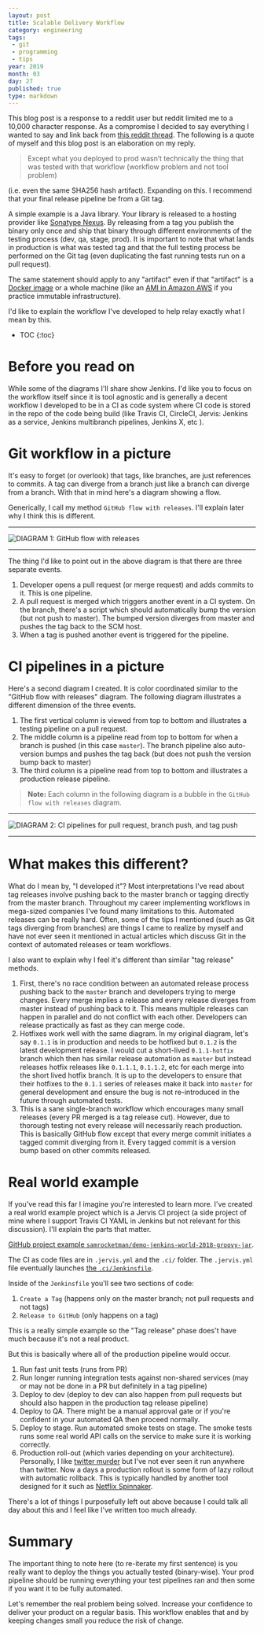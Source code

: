 ```yaml
---
layout: post
title: Scalable Delivery Workflow
category: engineering
tags:
 - git
 - programming
 - tips
year: 2019
month: 03
day: 27
published: true
type: markdown
---
```


This blog post is a response to a reddit user but reddit limited me to a 10,000
character response.  As a compromise I decided to say everything I wanted to say
and link back from [this reddit thread][reddit].  The following is a quote of
myself and this blog post is an elaboration on my reply.

> Except what you deployed to prod wasn’t technically the thing that was tested
> with that workflow (workflow problem and not tool problem)

(i.e. even the same SHA256 hash artifact).  Expanding on this.  I recommend that
your final release pipeline be from a Git tag.

A simple example is a Java library.  Your library is released to a hosting
provider like [Sonatype Nexus][nexus].  By releasing from a tag you publish the
binary only once and ship that binary through different environments of the
testing process (dev, qa, stage, prod).  It is important to note that what lands
in production is what was tested tag and that the full testing process be
performed on the Git tag (even duplicating the fast running tests run on a pull
request).

The same statement should apply to any "artifact" even if that "artifact" is a
[Docker image][docker] or a whole machine (like an [AMI in Amazon AWS][ami] if
you practice immutable infrastructure).

I'd like to explain the workflow I've developed to help relay exactly what I
mean by this.

* TOC
{:toc}

# Before you read on

While some of the diagrams I'll share show Jenkins.  I'd like you to focus on
the workflow itself since it is tool agnostic and is generally a decent workflow
I developed to be in a CI as code system where CI code is stored in the repo of
the code being build (like Travis CI, CircleCI, Jervis: Jenkins as a service,
Jenkins multibranch pipelines, Jenkins X, etc <insert your favorite CI as code
tool>).

# Git workflow in a picture

It's easy to forget (or overlook) that tags, like branches, are just references
to commits.  A tag can diverge from a branch just like a branch can diverge from
a branch.  With that in mind here's a diagram showing a flow.

Generically, I call my method `GitHub flow with releases`.  I'll explain later
why I think this is different.

---

![DIAGRAM 1: GitHub flow with releases][picture-flow]

---

The thing I'd like to point out in the above diagram is that there are three
separate events.

1. Developer opens a pull request (or merge request) and adds commits to it.
   This is one pipeline.
2. A pull request is merged which triggers another event in a CI system.  On the
   branch, there's a script which should automatically bump the version (but not
   push to master).  The bumped version diverges from master and pushes the tag
   back to the SCM host.
3. When a tag is pushed another event is triggered for the pipeline.

# CI pipelines in a picture

Here's a second diagram I created.  It is color coordinated similar to the
"GitHub flow with releases" diagram.  The following diagram illustrates a
different dimension of the three events.

1. The first vertical column is viewed from top to bottom and illustrates a
   testing pipeline on a pull request.
2. The middle column is a pipeline read from top to bottom for when a branch is
   pushed (in this case `master`).  The branch pipeline also auto-version bumps
   and pushes the tag back (but does not push the version bump back to master)
3. The third column is a pipeline read from top to bottom and illustrates a
   production release pipeline.

> **Note:** Each column in the following diagram is a bubble in the `GitHub flow
> with releases` diagram.

---

![DIAGRAM 2: CI pipelines for pull request, branch push, and tag
push][picture-pipeline]

---

# What makes this different?

What do I mean by, "I developed it"?  Most interpretations I've read about tag
releases involve pushing back to the master branch or tagging directly from the
master branch.  Throughout my career implementing workflows in mega-sized
companies I've found many limitations to this.  Automated releases can be really
hard.  Often, some of the tips I mentioned (such as Git tags diverging from
branches) are things I came to realize by myself and have not ever seen it
mentioned in actual articles which discuss Git in the context of automated
releases or team workflows.

I also want to explain why I feel it's different than similar "tag release"
methods.

1. First, there's no race condition between an automated release process pushing
   back to the `master` branch and developers trying to merge changes.  Every
   merge implies a release and every release diverges from master instead of
   pushing back to it.  This means multiple releases can happen in parallel and
   do not conflict with each other.  Developers can release practically as fast
   as they can merge code.
2. Hotfixes work well with the same diagram.  In my original diagram, let's say
   `0.1.1` is in production and needs to be hotfixed but `0.1.2` is the latest
   development release.  I would cut a short-lived `0.1.1-hotfix` branch which
   then has similar release automation as `master` but instead releases hotfix
   releases like `0.1.1.1`, `0.1.1.2`, etc for each merge into the short lived
   hotfix branch.  It is up to the developers to ensure that their hotfixes to
   the `0.1.1` series of releases make it back into `master` for general
   development and ensure the bug is not re-introduced in the future through
   automated tests.
3. This is a sane single-branch workflow which encourages many small releases
   (every PR merged is a tag release cut).  However, due to thorough testing not
   every release will necessarily reach production.  This is basically GitHub
   flow except that every merge commit initiates a tagged commit diverging from
   it.  Every tagged commit is a version bump based on other commits released.

# Real world example

If you've read this far I imagine you're interested to learn more.  I've created
a real world example project which is a Jervis CI project (a side project of
mine where I support Travis CI YAML in Jenkins but not relevant for this
discussion).  I'll explain the parts that matter.

[GitHub project example
`samrocketman/demo-jenkins-world-2018-groovy-jar`][example-project].

The CI as code files are in `.jervis.yml` and the `.ci/` folder.  The
`.jervis.yml` file eventually launches [the
`.ci/Jenkinsfile`][example-jenkinsfile].

Inside of the `Jenkinsfile` you'll see two sections of code:

1. `Create a Tag` (happens only on the master branch; not pull requests and not
   tags)
2. `Release to GitHub` (only happens on a tag)

This is a really simple example so the "Tag release" phase does't have much
because it's not a real product.

But this is basically where all of the production pipeline would occur.

1. Run fast unit tests (runs from PR)
2. Run longer running integration tests against non-shared services (may or may
   not be done in a PR but definitely in a tag pipeline)
3. Deploy to dev (deploy to dev can also happen from pull requests but should
   also happen in the production tag release pipeline)
4. Deploy to QA.  There might be a manual approval gate or if you're confident
   in your automated QA then proceed normally.
5. Deploy to stage.  Run automated smoke tests on stage.  The smoke tests runs
   some real world API calls on the service to make sure it is working
   correctly.
6. Production roll-out (which varies depending on your architecture).
   Personally, I like [twitter murder][twitter-murder] but I've not ever seen it
   run anywhere than twitter.  Now a days a production rollout is some form of
   lazy rollout with automatic rollback.  This is typically handled by another
   tool designed for it such as [Netflix Spinnaker][spinnaker].

There's a lot of things I purposefully left out above because I could talk all
day about this and I feel like I've written too much already.

# Summary

The important thing to note here (to re-iterate my first sentence) is you really
want to deploy the things you actually tested (binary-wise).  Your prod pipeline
should be running everything your test pipelines ran and then some if you want
it to be fully automated.

Let's remember the real problem being solved.  Increase your confidence to
deliver your product on a regular basis.  This workflow enables that and by
keeping changes small you reduce the risk of change.

[ami]: https://docs.aws.amazon.com/AWSEC2/latest/UserGuide/AMIs.html
[docker]: https://www.docker.com/resources/what-container
[example-jenkinsfile]: https://github.com/samrocketman/demo-jenkins-world-2018-groovy-jar/blob/master/.ci/Jenkinsfile
[example-project]: https://github.com/samrocketman/demo-jenkins-world-2018-groovy-jar
[nexus]: https://www.sonatype.com/nexus-repository-oss
[picture-flow]: https://raw.githubusercontent.com/samrocketman/demo-jenkins-world-2018-jenkins-bootstrap/master/presentation/diagrams/git_release_flow.png
[picture-pipeline]: https://raw.githubusercontent.com/samrocketman/demo-jenkins-world-2018-jenkins-bootstrap/master/presentation/diagrams/software_release_cycle.png
[reddit]: https://www.reddit.com/r/devops/comments/b5q0wx/what_cicd_tool_are_you_using_at_work/ejhwg5q/?context=3
[spinnaker]: https://www.spinnaker.io/
[twitter-murder]: https://blog.twitter.com/engineering/en_us/a/2010/murder-fast-datacenter-code-deploys-using-bittorrent.html
